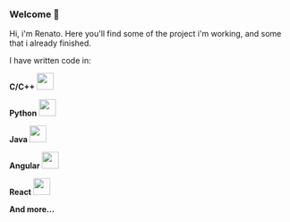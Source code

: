 ### Welcome 👋

Hi, i'm Renato. Here you'll find some of the project i'm working, and some that i already finished.

<link rel="stylesheet" type='text/css' href="https://cdn.jsdelivr.net/gh/devicons/devicon@latest/devicon.min.css" />
          
I have written code in: 

**C/C++** <img src="https://cdn.jsdelivr.net/gh/devicons/devicon@latest/icons/cplusplus/cplusplus-original.svg" height="30px"/>
          
**Python** <img src="https://cdn.jsdelivr.net/gh/devicons/devicon@latest/icons/python/python-original.svg" height="30px"/>

**Java** <img src="https://cdn.jsdelivr.net/gh/devicons/devicon@latest/icons/java/java-original.svg" height="30px"/>

**Angular** <img src="https://cdn.jsdelivr.net/gh/devicons/devicon@latest/icons/angular/angular-original.svg" height="30px"/>

**React** <img src="https://cdn.jsdelivr.net/gh/devicons/devicon@latest/icons/react/react-original-wordmark.svg" height="30px"/>


**And more...**
